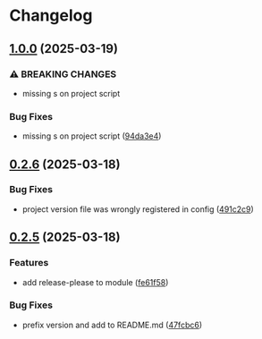 # Changelog

## [1.0.0](https://github.com/tkk2112/cmakepresets/compare/v0.2.6...v1.0.0) (2025-03-19)


### ⚠ BREAKING CHANGES

* missing s on project script

### Bug Fixes

* missing s on project script ([94da3e4](https://github.com/tkk2112/cmakepresets/commit/94da3e4104850337d9cdaa0c07b60f1ebe5c595f))

## [0.2.6](https://github.com/tkk2112/cmakepresets/compare/v0.2.5...v0.2.6) (2025-03-18)


### Bug Fixes

* project version file was wrongly registered in config ([491c2c9](https://github.com/tkk2112/cmakepresets/commit/491c2c92df80996b0210ca7824dad60582f87e14))

## [0.2.5](https://github.com/tkk2112/cmakepresets/compare/v0.2.1...v0.2.5) (2025-03-18)


### Features

* add release-please to module ([fe61f58](https://github.com/tkk2112/cmakepresets/commit/fe61f58484a77cbb69bc639623b42be213033299))


### Bug Fixes

* prefix version and add to README.md ([47fcbc6](https://github.com/tkk2112/cmakepresets/commit/47fcbc6da10e8f23384c6b50c377197c3d04bf78))
